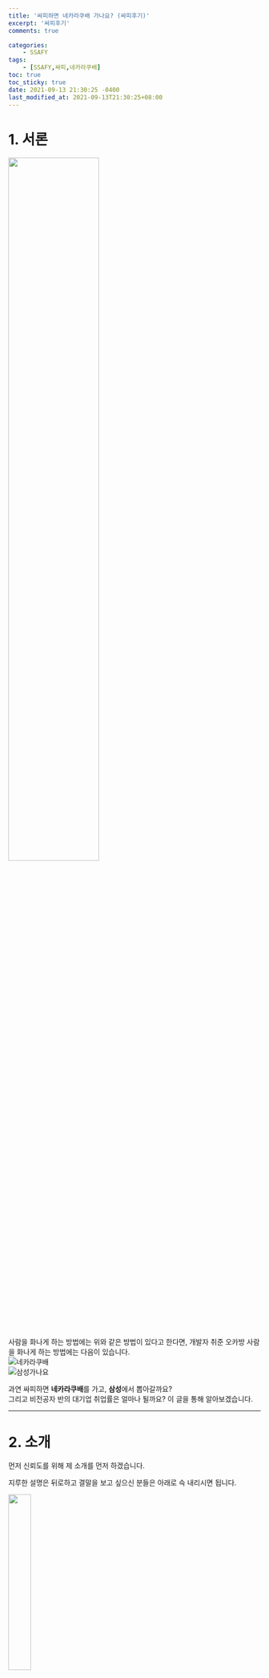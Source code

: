 ```yaml
---
title: '싸피하면 네카라쿠배 가나요? (싸피후기)'
excerpt: '싸피후기'
comments: true

categories:
    - SSAFY
tags:
    - [SSAFY,싸피,네카라쿠배]
toc: true
toc_sticky: true
date: 2021-09-13 21:30:25 -0400
last_modified_at: 2021-09-13T21:30:25+08:00
---
```


# 1. 서론
<img src="https://user-images.githubusercontent.com/51807128/126980742-97afe938-0542-41da-b6e5-eedd26dcaa91.png" width="60%"><br>

사람을 화나게 하는 방법에는 위와 같은 방법이 있다고 한다면, 개발자 취준 오카방 사람을 화나게 하는 방법에는 다음이 있습니다.<br>
![네카라쿠배](https://user-images.githubusercontent.com/51807128/126981143-349e68c2-1475-4e7a-9752-814480a62a41.png)<br>
![삼성가나요](https://user-images.githubusercontent.com/51807128/126981271-df177903-7286-410f-ab90-83b64184407b.png)

과연 싸피하면 **네카라쿠배**를 가고, **삼성**에서 뽑아갈까요?<br>
그리고 비전공자 반의 대기업 취업률은 얼마나 될까요? 이 글을 통해 알아보겠습니다.

---
# 2. 소개
먼저 신뢰도를 위해 제 소개를 먼저 하겠습니다.

지루한 설명은 뒤로하고 결말을 보고 싶으신 분들은 아래로 슥 내리시면 됩니다.

<img src="https://user-images.githubusercontent.com/51807128/126982150-5481a6c2-8382-4619-b576-7f3dcd67d827.jpeg" width="30%"><br>
<img src="https://user-images.githubusercontent.com/51807128/126982249-e1a98da3-81de-43bb-81c4-cce5ab88a3e0.jpeg" width="50%">

저는 SSAFY 4기 전공자반에 합격하여 과정을 진행중, 1학기가 끝남과 동시에 NHN이라는 기업의 SW직군 공채에 합격하여 현재 BE 개발자로 일을(루팡) 하고 있습니다.
그리고 혀냊 2022년에 엔씨소프트로 이직하여 서버 개발자로 일을 하고 있습니다.

SSAFY에 들어오기 전까지 웹 개발은 해본적도 없고, 관심도 딱히 없었습니다.<br>
컴퓨터공학 전공도 아닌 전자공학 전공에 코딩은 4학년 졸업작품 때가 되어서 OPENCV를 통해 접하게 되었습니다.

정말 싸피덕에 취업했다고 봐도 과언이 아닙니다.

---

# 3. 질문에 대한 대답
> 텍스트가 깁니다. 쭉 내리셔서 4번의 결론만 봐도 좋습니다.


### 3-1. 삼성그룹
- 반에서 한 두명 삼성에서 뽑나요? -> **X**. 가는 사람은 있긴합니다.
- 삼성그룹 공채 서류 전형에 가점이 있나요? -> **X**. 전혀 없고, 면접관도 싸피를 모른다는 소문이 있습니다.<br>
저의 반(전공자반)에서는 2020 하반기 삼성 서류를 대부분 떨어졌습니다.
- 열심히 하면 갈 수 있나요? -> **△**. 반은 맞고 반은 틀린 것 같습니다. 아래에서 이유를 알아보도록 하겠습니다.
  - 맞는 이유: 싸피에서 푸는 알고리즘 문제 중에는 **시뮬레이션 문제와 SWEA 문제**가 상당히 많습니다.<br>
  삼성 공채 코딩테스트에는 99% 시뮬레이션 문제만 나옵니다.(삼성 코딩테스트 기출 문제는 [해당 링크](https://www.acmicpc.net/workbook/view/1152)에 잘 복원되어있습니다.)<br>
  입출력 형식 SWEA의 환경과 거의 동일합니다.<br>
  그래서 싸피 과정 중에 푸는 문제에 열심히 임한다면 **삼성 코딩테스트는 쉽게 통과** 할 수 있을 것입니다.<br>
  그리고 저는 서류에서 떨어졌지만 다른 동기들을 보았을 때, **취업 컨설턴트님**의 도움과 싸피 내의 합격자들의 **스터디**를 통해 도움은 많이 된 것으로 보입니다.
  - 틀린 이유: 삼성은 전통 대기업이고, 제조업 회사이기에 (**물론 아닌 계열사가 있다!**)<br>
  아무리 S직군이라고 할지라도 **'학벌, 학점, 어학, 자소서(경험)'** 등이 직무 적합성 평가(서류)에 영향을 많이 미칩니다.<br>
  졸업자들 대상으로 하는 싸피에서 '학벌, 학점'은 바꿀 수 없는 항목이고,<br>
  관련 경험 또한 싸피 내에서의 경험으로 직무 적합성 평가에 적절한 수준으로 끌어올리기 어렵습니다.<br>
  그렇기에 기존 **대학생 시절부터 열심히 살아왔거나 서류를 붙은 경험이 있는 사람**들이 결국 붙게 됩니다.
- **결론**: 결국 '**원래 열심히 살았던 사람**'이 '**알고리즘 문제 풀이 실력이 향상**'되고 '**컨설턴트 및 면접스터디의 도움**'으로 합격한다고 보면됩니다.<br>
  (오히려 비전공자반에서 삼성 비SW 직군으로 가는 경우가 더 많은 것 같습니다. 기존 스펙이 좋은 경우가 꽤 되고, 삼성이 좋아하는 'SW역량'+'좋은 대외활동 싸피'의 영향인 것 같습니다.)

### 3-2. 네카라쿠배
- 싸피에서 네카라쿠배 많이 가나요(얼마나 가나요)? -> **열심히 하는 사람들**이 갑니다.

거의 오카방 싸피인들을 부들부들하게 하는 질문 top1일듯합니다.<br>*(마치 과거 스타크래프트와 아프리카 중계방 채팅의 '준위, 한달연봉, 낳냐'와 같은 수준의 힘을 보여줍니다.)*

> 사실 질문 하시는 분에게는 한 번의 질문이고, 정말 모르고 궁금해서 하시는 질문이겠지만, 오카방의 상주하는 몇몇 대답 머신들에게는 지겨울수도 있고, 뭔가 의도 또한 '(대충해도)싸피하면 네카라쿠배 슉.슈슉.슉 갈 수 있나요?'와 같이 느껴질 때도 있어서 정말 매번 대답하기 어렵습니다.

삼성그룹과는 다르게, 네카라쿠배는 'IT 서비스기업'입니다.<br>
위에서 언급한 '학벌, 학점, 어학, 자소서(경험)'을 아무래도 덜 본다고 할 수 있습니다(개발직군 기준).
<br>심지어 '선코테 후서류', '블라인드 공채'와 같이 먼저 코딩실력으로 지원자들을 거를 때도 있습니다.

싸피에서는 알고리즘 교육을 정말 열심히 합니다. 다들 열심히 하기도 합니다.<br>
이후 포스팅에서도 다룰거지만, 최근 SW 직군 취업은 '알고리즘 문제 풀이 역량'을 최우선으로 기르는 것이 유리합니다(물론 과제전형도 늘어나고 있습니다).<br>
위에서 언급한 서류를 통과하는 '원래 열심히 살았던 사람'이 아니더라도 '싸피에서라도 열심히 하는 사람'들이 위와 같은 기업 코딩테스트에 합격하는 사례들이 정말 많을 것입니다.

- 그럼 싸피 가면 네카라쿠배 코테 뚫나요? -> **열심히 하는 사람들**이 뚫습니다.

아무리 싸피에서 알고리즘 교육을 열심히 한다고 해도, 각자의 베이스와 재능이 있고 노력의 정도가 다릅니다.<br>
싸피에 와서 백준 아이디를 처음 만드는 사람도 있는데, 교육생 대부분이 1학기 중후반이 되면 solved.ac 기준으로 거의 실버2~골드3정도가 됩니다(극단적 케이스도 당연히 있다. 실4이하/골2이상 등).

카카오 블라인드 공채의 코딩테스트는 상당히 어려운 편이고, 네이버와 라인의 코딩테스트 또한 어려운 편에 속합니다.<br>
골드4~실버2정도의 문제를 거뜬히 풀 줄 알아야 되는데 이 경지(100%합격)는 골드1이 되어도 어렵습니다.<br>
<img width="350" src="https://user-images.githubusercontent.com/51807128/133084548-effeff20-9dab-4494-8e5d-07873c4e4e6b.png
"> (제 솔브드 티어입니다. 이래도 탈락하는 코딩테스트가 많습니다.)

- **결론**: 코딩테스트가 중요한 관문인 네카라쿠배 등 IT 서비스 기업의 전형에서 싸피인들의 합격률은 높은 편이라고 생각합니다.<br>하지만 그 이유는 '싸피인'이어서가 아니라, '싸피의 교육'때문도 아니고,<br>
'**싸피의 교육을 열심히 참여하는 싸피인**' 때문이라고 생각합니다.

### 3-3. 비전공자반
> 이 항목을 쓰기 앞서 필자는 전공자반이었기에 비전공자반을 잘 모를 수 있습니다.<br>
> 오픈카톡방에서 얻은 정보를 토대로 이야기를 하기 때문에 잘 걸러서 봐야하고, 부정확한 정보에는 오픈프로필 '찬스'(또는 '쩜스')로 채팅을 해주세요.


- 비전공자반에서 대기업 많이 가나요? 취업 잘 하나요? -> 이제는 너무나 당연한 그 대답. **열심히 하는 사람들**이 갑니다.

비전공자반은 전공자반보다 교육생들의 variation이 훨씬 넓은 것으로 알고 있습니다.<br>
'정말 좋은 학벌, 고학점/고스펙, 이미 SW를 많이 경험해 본 사람'부터<br>
'좋지 않은 학벌, 저학점/무스펙, 코딩 1도 안 해본 사람'까지 다양합니다(전공자반은 이보다는 덜합니다).<br>
그렇기에 '**원래 열심히 살았던 사람**'이 취업하는 것은 이 질문을 하는 사람들에게 옳은 대답이 되지 못합니다. 이는 통계의 오류입니다.

이에 대한 옳은 대답은 '그냥 열심히 하면 갈 수 있지 않을까?'입니다.<br>
2번의 소개에서 언급했듯이 저는 개발은 한 번도 해보지 않았던 초짜였습니다(응애 나 아기 개발자).<br>
물론 이전에 파이썬으로 데이터 살짝 찍먹, 알고리즘 문제풀이는 조금 해왔지만,<br>
실력이 미친듯이 상승한 것은 싸피 입과 이후입니다.<br>
사실상 비전공자로 시작해서 실력이 늘은 것입니다.

'에이 너는 파이썬도 해봤고 알고리즘도 해봤네. 나는 코딩 한 번도 안 해봤는데?'라는 질문을 할 수 있을 것입니다.<br>
하지만 이 또한 길게 잡아야 싸피 입과 전 6개월정도이고, ~~그래서 1학기때 취업한 것이 아닌가!~~<br>
비전공자여도 제대로된 1학기 6개월 + 2학기를 보낸다면 분명히 좋은 실력(좋은 결과)을 가질 수 있을 것입니다.

---

# 4. 진짜 결론과 싸피 후기
<img width="450" src="https://user-images.githubusercontent.com/51807128/126995467-369c2a56-3540-4848-a375-783123cb4f30.png">

1. 삼성 가는데 가산점 없다.
2. 열심히 하면 된다.

저는 싸피 입과 후 6개월동안 알고리즘 문제를 약 350문제 이상 풀었습니다. 단순 계산으로만 따져봐도 하루에 2문제꼴입니다. 입과 전 푼 문제까지 합치면 550문제 이상을 풀었습니다.<br>
물론 이보다 문제를 훨씬 적게 풀고도 코딩테스트와 최종합격을 받은 동기들도 많습니다.<br>
하지만 필자는 그들보다 '**열심히 살았던 사람**'도 아니고, '**학점, 어학, 자소서(경험)**'도 좋지 않았기에 부족한 부분을 코딩테스트로 매꾼 것입니다.<br>
본인이 '**열심히 살았던 사람**'이라면 싸피의 과정을 잘 따라오면 결국 좋은 기업에 도달할 것입니다.

![ㅠㅠ](https://user-images.githubusercontent.com/51807128/126998942-51461eb3-c5ab-4f0a-9a06-a8c0015ac5fe.png)<br>
![ㅠㅠ2](https://user-images.githubusercontent.com/51807128/126999017-aa43f957-1d8e-4657-b72d-6f4d03b0b709.png)<br>
하지만 본인이 위와 같다면, 재수학원에 들어가는 것처럼 싸피를 단순히 **도피처**로 생각하고 있다면 악으로 열심히 하기를 바랍니다.<br>
저는 학군이 좋은 지역에서 자랐고, 자율형 사립고에 입학을 했고, 대성학원의 서울대특별반에서 재수를 했습니다.<br>
단순한 자기자랑이 아니라 이런 성장과정을 돌아보며 느낀 점은, '**공부하기 좋은 분위기**'가 정말로 중요하다는 것입니다.

좋은 학군에서 자라다보니 동네 친구, 동창들과 좋은 공부 환경에서 공부를 할 수 있었습니다.<br>
재수학원에도 역시 좋은 공부 분위기와 함께 잘 하는 친구들에게 열심히 배우며 학습 할 수 있었습니다.<br>
이후에도 이들과는 좋은 관계가 되어 서로 도울 수 있었습니다.

싸피의 최고의 장점은 **그 어느 국비 교육보다도 좋은 퀄리티의 '동기'들**과 함께 교육을 받을 수 있다는 것입니다.<br>
국비교육들을 보면 커리큘럼도, 강사들도 문제가 많지만 '**학생들의 낙오**'가 정말 많이 보입니다.<br>
제가 들었던 단기 국비교육 또한 학습 분위기를 망치는 몇명이 있었습니다.<br>
하지만 싸피는 99%의 교육생들의 태도가 정말 훌륭합니다.<br>
실력에는 차이가 있더라도 노력에는 차이가 별로 없어보입니다. 아니, 오히려 잘 하는 친구들이 더 안 하는 것 같기도 합니다(상대적으로).<br>
매일 2~4시까지 공부하는 친구들(무려 오프라인때도)도 많았고, 즐거운 분위기와 함께 좋은 교육 분위기를 같이 만들어갈 수 있었습니다.

지금은 코로나 시국으로 동기들을 만나지 못하지만, 서로 비슷한 경험과 고민을 하는 '개발자 친구들'을 가지는 것은 정말 큰 행운입니다.<br>
이러한 좋은 환경에서 교육을 받을 수 있는 것은 좋은 기회입니다.<br>
'네카라쿠배'를 목표로 하는 것은 바람직하고 당연할 수 있습니다.<br>
하지만 '싸피하면 네카라쿠배 갈 수 있나요?'라는 질문보다는<br>
'네카라쿠배 갈 수 있게 싸피에서 열심히 해야겠다.'의 다짐을 하고 싸피에 지원한다면 **노력에 합당한 결과**를 반드시 얻을 수 있을 것입니다.
